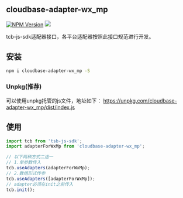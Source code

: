 ## cloudbase-adapter-wx_mp

[![NPM Version](https://img.shields.io/npm/v/cloudbase-adapter-wx_mp.svg?style=flat)](https://www.npmjs.com/package/cloudbase-adapter-wx_mp)
[![](https://img.shields.io/npm/dt/cloudbase-adapter-wx_mp.svg)](https://www.npmjs.com/package/cloudbase-adapter-wx_mp)

tcb-js-sdk适配器接口，各平台适配器按照此接口规范进行开发。

## 安装
```bash
npm i cloudbase-adapter-wx_mp -S
```

### Unpkg(推荐)
可以使用unpkg托管的js文件，地址如下：
https://unpkg.com/cloudbase-adapter-wx_mp/dist/index.js

## 使用
```javascript
import tcb from 'tsb-js-sdk';
import adapterForWxMp from 'cloudbase-adapter-wx_mp';

// 以下两种方式二选一
// 1.单参数传入
tcb.useAdapters(adapterForWxMp);
// 2.数组形式传参
tcb.useAdapters([adapterForWxMp]);
// adapter必须在init之前传入
tcb.init();
```
